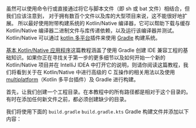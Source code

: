 
虽然可以使用命令行<!--
-->或直接通过将它与脚本文件（即 sh 或 bat 文件）相结合，但我们应该注意到，
对于拥有数百个文件以及库的大型项目来说，这不能很好地扩展。
所以最好使用附带构建系统的 Kotlin/Native 编译器，它可以<!--
-->帮助下载与缓存 Kotlin/Native 编译器二进制文件与库<!--
-->传递依赖，以及运行该编译器并测试。
Kotlin/Native 可以通过 [kotlin 多平台](/docs/reference/building-mpp-with-gradle.html)<!--
-->插件来使用 [Gradle](https://gradle.org) 构建系统。

[基本 Kotlin/Native 应用程序](basic-kotlin-native-app.html#create-gradle-project)<!--
-->这篇教程涵盖了使用 Gradle 创建 IDE 兼容工程的<!--
-->基础知识。如果你正在寻找关于第一步的更多细节<!--
-->以及如何开始一个新的 Kotlin/Native 项目并在 IntelliJ IDEA 中打开它的说明，则请你阅读<!--
-->这篇教程，我们将看到关于在 Kotlin/Native 中进行高级的 C 互操作的相关用法<!--
-->以及使用
[multiplatform](/docs/reference/building-mpp-with-gradle.html)<!--
-->（Kotlin 多平台插件）及 Gradle 进行构建。

首先，让我们创建一个工程目录。在本教程中的所有路径都是相对于这个目录的。有时<!--
-->在添加任何新文件之前，都必须创建缺少的目录。

我们将使用下面的
<span class="multi-language-span" data-lang="groovy">
`build.gradle` 
</span>
<span class="multi-language-span" data-lang="kotlin">
`build.gradle.kts` 
</span>
Gradle 构建文件并添加以下内容：